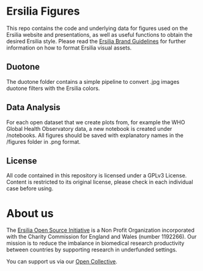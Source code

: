 # Ersilia Figures
This repo contains the code and underlying data for figures used on the Ersilia website and presentations, as well as useful functions to obtain the desired Ersilia style.
Please read the [Ersilia Brand Guidelines](https://medium.com/ersiliaio/ersilia-open-source-initiative-brand-guidelines-130fe53104f5) for further information on how to format Ersilia visual assets.

## Duotone
The duotone folder contains a simple pipeline to convert .jpg images duotone filters with the Ersilia colors.

## Data Analysis
For each open dataset that we create plots from, for example the WHO Global Health Observatory data, a new notebook is created under /notebooks. All figures should be saved with explanatory names in the /figures folder in .png format.

## License
All code contained in this repository is licensed under a GPLv3 License. Content is restricted to its original license, please check in each individual case before using.

# About us
The [Ersilia Open Source Initiative](https://ersilia.io) is a Non Profit Organization incorporated with the Charity Commission for England and Wales (number 1192266). Our mission is to reduce the imbalance in biomedical research productivity between countries by supporting research in underfunded settings.

You can support us via our [Open Collective](https:/opencollective.com/ersilia).
